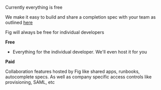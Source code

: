 Currently everything is free

We make it easy to build and share a completion spec with your team as outlined [here](Autocomplete/teams)


Fig will always be free for individual developers




**Free**

- Everything for the individual developer. We'll even host it for you



**Paid**

Collaboration features hosted by Fig like shared apps, runbooks, autocomplete specs. As well as company specific access controls like provisioning, SAML, etc
